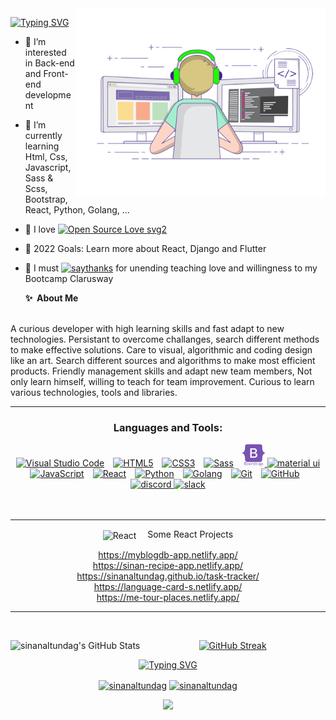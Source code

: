 <a href="https://www.linkedin.com/in/sinan-altundag/">
<img src="images/developer.gif" width="400" align="right" alt="logo">
</a>

[![Typing SVG](https://readme-typing-svg.herokuapp.com?font=Timmana&size=30&duration=6000&color=0765F7&center=true&vCenter=true&lines=Hello%F0%9F%91%8B+My+name+is+Sinan+++)](https://git.io/typing-svg)
- 👀 I’m interested in Back-end and Front-end development
- 🌱 I’m currently learning Html, Css, Javascript, Sass & Scss, Bootstrap, React, Python, Golang, ...
- 💞️ I love [![Open Source Love svg2](https://badges.frapsoft.com/os/v2/open-source.svg?v=103)](https://github.com/)
- 🥅 2022 Goals: Learn more about React, Django and Flutter
- 👯 I must [![saythanks](https://img.shields.io/badge/say-thanks-ff69b4.svg)](https://www.clarusway.com) for unending teaching love and willingness to my Bootcamp Clarusway


  <summary><b>✨&nbsp;&nbsp;About&nbsp;Me</b></summary>
  <br/>
<p>
  A curious developer with high learning skills and fast adapt to new technologies. Persistant to overcome challanges, search different methods to make effective solutions. Care to visual, algorithmic and coding design like an art.  Search different sources and algorithms to make most efficient products. Friendly management skills and adapt new team members, Not only learn himself, willing to teach for team improvement. Curious to learn various technologies, tools and libraries.  
</p>

---

<div align="center">
    
   

### Languages and Tools:

<div align="center">
<a href="https://code.visualstudio.com/" target="_blank"><img alt="Visual Studio Code" width="36px" src="https://cdn.jsdelivr.net/gh/devicons/devicon/icons/vscode/vscode-original.svg" style="padding-right:10px;" /></a>
<a href="https://www.w3.org/html/" target="_blank"><img alt="HTML5" width="36px" src="https://cdn.jsdelivr.net/gh/devicons/devicon/icons/html5/html5-original.svg" style="padding-right:10px;" /></a>
<a href="https://www.w3schools.com/css/" target="_blank"><img  alt="CSS3" width="36px" src="https://cdn.jsdelivr.net/gh/devicons/devicon/icons/css3/css3-original.svg" style="padding-right:10px;" /></a>
<a href="https://sass-lang.com/" target="_blank"><img  alt="Sass" width="36px" src="https://cdn.jsdelivr.net/gh/devicons/devicon/icons/sass/sass-original.svg" style="padding-right:10px;" /></a>
<a href="https://getbootstrap.com" target="_blank"> <img src="https://raw.githubusercontent.com/devicons/devicon/master/icons/bootstrap/bootstrap-plain-wordmark.svg" alt="bootstrap" width="36px" /> </a>
<a href="https://mui.com/" target="_blank"> <img src="https://v4.mui.com/static/logo_raw.svg" alt="material ui" width="36px" /> </a>
<a href="https://developer.mozilla.org/en-US/docs/Web/JavaScript" target="_blank"><img  alt="JavaScript" width="36px" src="https://cdn.jsdelivr.net/gh/devicons/devicon/icons/javascript/javascript-original.svg" style="padding-right:10px;" /></a>
<a href="https://reactjs.org/" target="_blank"><img  alt="React" width="36px" src="https://cdn.jsdelivr.net/gh/devicons/devicon/icons/react/react-original.svg" style="padding-right:10px;" /></a>
<a href="https://www.python.org/" target="_blank"><img  alt="Python" width="36px" src="https://cdn.jsdelivr.net/gh/devicons/devicon/icons/python/python-original.svg" style="padding-right:10px;" /></a>
<a href="https://go.dev/" target="_blank"><img  alt="Golang" width="36px" src="https://cdn.jsdelivr.net/gh/devicons/devicon/icons/go/go-original.svg" style="padding-right:10px;" /></a>
<a href="https://git-scm.com/" target="_blank"><img  alt="Git" width="36px" src="https://cdn.jsdelivr.net/gh/devicons/devicon/icons/git/git-original.svg" style="padding-right:10px;" /></a>
<a href="https://github.com/" target="_blank"><img  alt="GitHub" width="36px" src="https://user-images.githubusercontent.com/3369400/139447912-e0f43f33-6d9f-45f8-be46-2df5bbc91289.png" style="padding-right:10px;" /></a>
<a href="https://discord.com/" target="_blank"> <img src="https://cdn4.iconfinder.com/data/icons/logos-and-brands/512/91_Discord_logo_logos-512.png" alt="discord" width="30" height="30"/> </a> 
<a href="https://slack.com/intl/en-tr/" target="_blank"> <img src="https://cdn.brandfolder.io/5H442O3W/as/pl546j-7le8zk-4nzzs1/Slack_Mark_Web.png" alt="slack" width="37" height="37"/> </a>

  
</div>
    </div>
<br />
<br />

---

 <div align="center">
 <img align="center" alt="React" width="26px" src="https://cdn.jsdelivr.net/gh/devicons/devicon/icons/react/react-original.svg" style="padding-right:10px;" /> &nbsp;Some React Projects 
 


https://myblogdb-app.netlify.app/ <br/>
https://sinan-recipe-app.netlify.app/ <br/>
https://sinanaltundag.github.io/task-tracker/ <br/>
https://language-card-s.netlify.app/ <br/>
https://me-tour-places.netlify.app/
</div>

---

  <br/>
  <div align="center">
    
 <img align="left" alt="sinanaltundag's GitHub Stats" src="https://github-readme-stats.vercel.app/api?username=sinanaltundag&show_icons=true&hide_border=false&title_color=ff652f&icon_color=FFE400&bg_color=09131B&text_color=ffffff&border_color=0c1a25" />
 

    
[![GitHub Streak](https://github-readme-streak-stats.herokuapp.com?user=Sinanaltundag&theme=dark&date_format=M%20j%5B%2C%20Y%5D&ring=DD382B&fire=DD2727)](https://www.linkedin.com/in/sinan-altundag/)
</div>

<div align="center">
    
[![Typing SVG](https://readme-typing-svg.herokuapp.com?font=Timmana&size=30&duration=6000&color=F74747&center=true&vCenter=true&lines=%F0%9F%94%97+Connect+with+me)](https://git.io/typing-svg)

<a href="https://www.linkedin.com/in/sinan-altundag/" target="blank"><img align="center" src="https://user-images.githubusercontent.com/87491141/161761337-e1fed6bc-f699-49a6-8d96-69f9da804749.png" alt="sinanaltundag" height="40" width="40" /></a>
<a href="mailto:peykani@gmail.com" target="blank"><img align="center" src="https://user-images.githubusercontent.com/87491141/161759914-e0349994-b474-4921-a8b3-1d9baa56d732.png" alt="sinanaltundag" height="40" width="40" /></a>
</div>

<div align="center">
  <a href="https://www.linkedin.com/in/sinan-altundag/">
    <img src="https://activity-graph.herokuapp.com/graph?username=Sinanaltundag&hide_border=true&area=true&point=transparent&theme=react-dark" />
  </a>
</div>
  
  
<!-- 📊 &nbsp;**This week I spent my time on**

![Wwakatime stats](https://github-readme-stats-taupe-two.vercel.app/api/wakatime?username=sinanaltundag&hide_title=true&hide_border=true&langs_count=5&bg_color=00000000&text_color=777)


<details> -->

  
<!---
peykani/peykani is a ✨ special ✨ repository because its `README.md` (this file) appears on your GitHub profile.
You can click the Preview link to take a look at your changes.
--->

